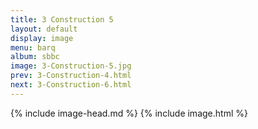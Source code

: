 ```yaml
---
title: 3 Construction 5
layout: default
display: image
menu: barq
album: sbbc
image: 3-Construction-5.jpg
prev: 3-Construction-4.html
next: 3-Construction-6.html
---
```

{% include image-head.md %}
{% include image.html %}
